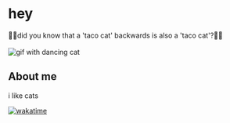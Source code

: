 # hey
🌮🐱did you know that a 'taco cat' backwards is also a 'taco cat'?🌮🐱
<br><br>
![gif with dancing cat](https://cdn.discordapp.com/attachments/874764025731375154/1142945167091978413/dancing_cat.gif)
## About me

i like cats

[![wakatime](https://wakatime.com/badge/user/30b3f1b0-5862-4a7e-a4d9-2fa95e07d578.svg)](https://wakatime.com/@30b3f1b0-5862-4a7e-a4d9-2fa95e07d578)
